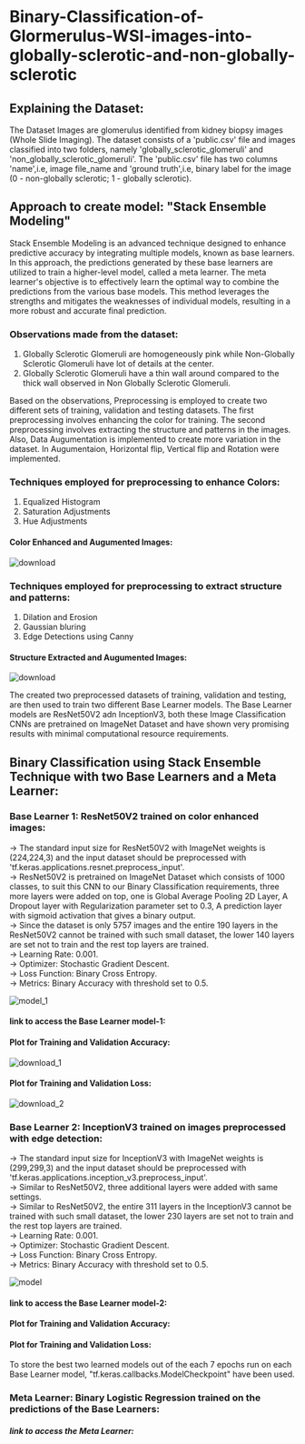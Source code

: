 # Binary-Classification-of-Glormerulus-WSI-images-into-globally-sclerotic-and-non-globally-sclerotic

## Explaining the Dataset:
The Dataset Images are glomerulus identified from kidney biopsy images (Whole Slide Imaging). The dataset consists of a 'public.csv' file and images classified into two folders, namely 'globally_sclerotic_glomeruli' and 'non_globally_sclerotic_glomeruli'. The 'public.csv' file has two columns 'name',i.e, image file_name and 'ground truth',i.e, binary label for the image (0 - non-globally sclerotic; 1 - globally sclerotic).

## Approach to create model: "Stack Ensemble Modeling"
Stack Ensemble Modeling is an advanced technique designed to enhance predictive accuracy by integrating multiple models, known as base learners. In this approach, the predictions generated by these base learners are utilized to train a higher-level model, called a meta learner. The meta learner's objective is to effectively learn the optimal way to combine the predictions from the various base models. This method leverages the strengths and mitigates the weaknesses of individual models, resulting in a more robust and accurate final prediction.

### Observations made from the dataset:
1. Globally Sclerotic Glomeruli are homogeneously pink while Non-Globally Sclerotic Glomeruli have lot of details at the center.
2. Globally Sclerotic Glomeruli have a thin wall around compared to the thick wall observed in Non Globally Sclerotic Glomeruli.

Based on the observations, Preprocessing is employed to create two different sets of training, validation and testing datasets. The first preprocessing involves enhancing the color for training. The second preprocessing involves extracting the structure and patterns in the images. Also, Data Augumentation is implemented to create more variation in the dataset. In Augumentaion, Horizontal flip, Vertical flip and Rotation were implemented.

### Techniques employed for preprocessing to enhance Colors:
1. Equalized Histogram
2. Saturation Adjustments
3. Hue Adjustments

#### Color Enhanced and Augumented Images:
![download](https://github.com/Kiran-Inagadapa/Binary-Classification-of-Glormerulus-WSI-images-into-globally-sclerotic-and-non-globally-sclerotic/assets/124871182/6b2d2c78-b523-4066-8f64-3de026f3efa6)

### Techniques employed for preprocessing to extract structure and patterns:
1. Dilation and Erosion
2. Gaussian bluring
3. Edge Detections using Canny

#### Structure Extracted and Augumented Images:
![download](https://github.com/Kiran-Inagadapa/Binary-Classification-of-Glormerulus-WSI-images-into-globally-sclerotic-and-non-globally-sclerotic/assets/124871182/a96f410d-b758-42f2-a6a1-2842ef71e398)

The created two preprocessed datasets of training, validation and testing, are then used to train two different Base Learner models. The Base Learner models are ResNet50V2 adn InceptionV3, both these Image Classification CNNs are pretrained on ImageNet Dataset and have shown very promising results with minimal computational resource requirements.

## Binary Classification using Stack Ensemble Technique with two Base Learners and a Meta Learner:
### Base Learner 1: ResNet50V2 trained on color enhanced images:
-> The standard input size for ResNet50V2 with ImageNet weights is (224,224,3) and the input dataset should be preprocessed with 'tf.keras.applications.resnet.preprocess_input'.\
-> ResNet50V2 is pretrained on ImageNet Dataset which consists of 1000 classes, to suit this CNN to our Binary Classification requirements, three more layers were added on top, one is Global Average Pooling 2D Layer, A Dropout layer with Regularization parameter set to 0.3, A prediction layer with sigmoid activation that gives a binary output.\
-> Since the dataset is only 5757 images and the entire 190 layers in the ResNet50V2 cannot be trained with such small dataset, the lower 140 layers are set not to train and the rest top layers are trained.\
-> Learning Rate: 0.001.\
-> Optimizer: Stochastic Gradient Descent.\
-> Loss Function: Binary Cross Entropy.\
-> Metrics: Binary Accuracy with threshold set to 0.5.

![model_1](https://github.com/Kiran-Inagadapa/Binary-Classification-of-Glormerulus-WSI-images-into-globally-sclerotic-and-non-globally-sclerotic/assets/124871182/b1348704-7e2a-441a-9a45-c49e034a1ee7)

#### link to access the Base Learner model-1:

#### Plot for Training and Validation Accuracy:
![download_1](https://github.com/Kiran-Inagadapa/Binary-Classification-of-Glormerulus-WSI-images-into-globally-sclerotic-and-non-globally-sclerotic/assets/124871182/a67fbc8e-945b-4aed-99f9-96f214a29b68)

#### Plot for Training and Validation Loss:
![download_2](https://github.com/Kiran-Inagadapa/Binary-Classification-of-Glormerulus-WSI-images-into-globally-sclerotic-and-non-globally-sclerotic/assets/124871182/7095fc53-3576-4ab9-a599-6a91a286f924)

### Base Learner 2: InceptionV3 trained on images preprocessed with edge detection:
-> The standard input size for InceptionV3 with ImageNet weights is (299,299,3) and the input dataset should be preprocessed with 'tf.keras.applications.inception_v3.preprocess_input'.\
-> Similar to ResNet50V2, three additional layers were added with same settings.\
-> Similar to ResNet50V2, the entire 311 layers in the InceptionV3 cannot be trained with such small dataset, the lower 230 layers are set not to train and the rest top layers are trained.\
-> Learning Rate: 0.001.\
-> Optimizer: Stochastic Gradient Descent.\
-> Loss Function: Binary Cross Entropy.\
-> Metrics: Binary Accuracy with threshold set to 0.5.

![model](https://github.com/Kiran-Inagadapa/Binary-Classification-of-Glormerulus-WSI-images-into-globally-sclerotic-and-non-globally-sclerotic/assets/124871182/94570019-45a6-4376-ae69-10e69f5fa425)

#### link to access the Base Learner model-2:

#### Plot for Training and Validation Accuracy:

#### Plot for Training and Validation Loss:

To store the best two learned models out of the each 7 epochs run on each Base Learner model, "tf.keras.callbacks.ModelCheckpoint" have been used.

### Meta Learner: Binary Logistic Regression trained on the predictions of the Base Learners:

##### link to access the Meta Learner:
